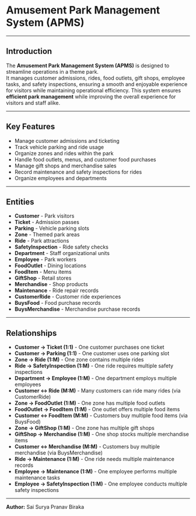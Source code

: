 # Amusement Park Management System (APMS)


---

## Introduction

The **Amusement Park Management System (APMS)** is designed to streamline operations in a theme park.  
It manages customer admissions, rides, food outlets, gift shops, employee tasks, and safety inspections, ensuring a smooth and enjoyable experience for visitors while maintaining operational efficiency. This system ensures **efficient park management** while improving the overall experience for visitors and staff alike.

---

## Key Features

- Manage customer admissions and ticketing  
- Track vehicle parking and ride usage  
- Organize zones and rides within the park  
- Handle food outlets, menus, and customer food purchases  
- Manage gift shops and merchandise sales  
- Record maintenance and safety inspections for rides  
- Organize employees and departments  

---

## Entities

- **Customer** - Park visitors  
- **Ticket** - Admission passes  
- **Parking** - Vehicle parking slots  
- **Zone** - Themed park areas  
- **Ride** - Park attractions  
- **SafetyInspection** - Ride safety checks  
- **Department** - Staff organizational units  
- **Employee** - Park workers  
- **FoodOutlet** - Dining locations  
- **FoodItem** - Menu items  
- **GiftShop** - Retail stores  
- **Merchandise** - Shop products  
- **Maintenance** - Ride repair records  
- **CustomerRide** - Customer ride experiences  
- **BuysFood** - Food purchase records  
- **BuysMerchandise** - Merchandise purchase records  

---

## Relationships

- **Customer → Ticket (1:1)** - One customer purchases one ticket  
- **Customer → Parking (1:1)** - One customer uses one parking slot  
- **Zone → Ride (1:M)** - One zone contains multiple rides  
- **Ride → SafetyInspection (1:M)** - One ride requires multiple safety inspections  
- **Department → Employee (1:M)** - One department employs multiple employees  
- **Customer ↔ Ride (M:M)** - Many customers can ride many rides (via CustomerRide)  
- **Zone → FoodOutlet (1:M)** - One zone has multiple food outlets  
- **FoodOutlet → FoodItem (1:M)** - One outlet offers multiple food items  
- **Customer ↔ FoodItem (M:M)** - Customers buy multiple food items (via BuysFood)  
- **Zone → GiftShop (1:M)** - One zone has multiple gift shops  
- **GiftShop → Merchandise (1:M)** - One shop stocks multiple merchandise items  
- **Customer ↔ Merchandise (M:M)** - Customers buy multiple merchandise (via BuysMerchandise)  
- **Ride → Maintenance (1:M)** - One ride needs multiple maintenance records  
- **Employee → Maintenance (1:M)** - One employee performs multiple maintenance tasks  
- **Employee → SafetyInspection (1:M)** - One employee conducts multiple safety inspections  

---
**Author:** Sai Surya Pranav Biraka

